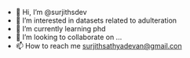 - 👋 Hi, I’m @surjithsdev
- 👀 I’m interested in datasets related to adulteration
- 🌱 I’m currently learning phd
- 💞️ I’m looking to collaborate on ...
- 📫 How to reach me surjithsathyadevan@gmail.con

<!---
surjithsdev/surjithsdev is a ✨ special ✨ repository because its `README.md` (this file) appears on your GitHub profile.
You can click the Preview link to take a look at your changes.
--->
